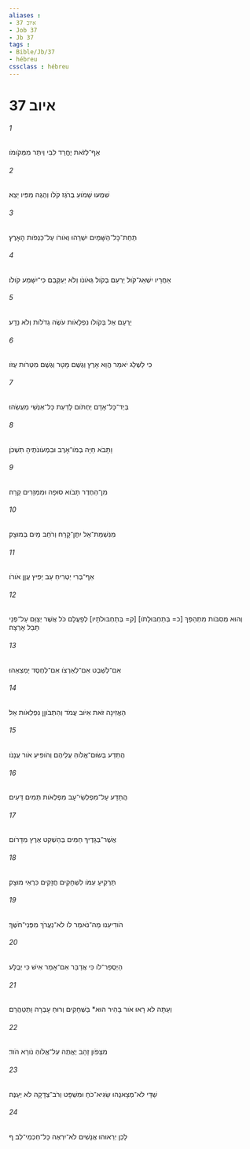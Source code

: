 ```yaml
---
aliases : 
- איוב 37
- Job 37
- Jb 37
tags : 
- Bible/Jb/37
- hébreu
cssclass : hébreu
---
```


# איוב 37

###### 1
אַף־לְזֹאת יֶחֱרַד לִבִּי וְיִתַּר מִמְּקֹומֹו׃
###### 2
שִׁמְעוּ שָׁמֹועַ בְּרֹגֶז קֹלֹו וְהֶגֶה מִפִּיו יֵצֵא׃
###### 3
תַּחַת־כָּל־הַשָּׁמַיִם יִשְׁרֵהוּ וְאֹורֹו עַל־כַּנְפֹות הָאָרֶץ׃
###### 4
אַחֲרָיו יִשְׁאַג־קֹול יַרְעֵם בְּקֹול גְּאֹונֹו וְלֹא יְעַקְּבֵם כִּי־יִשָּׁמַע קֹולֹו׃
###### 5
יַרְעֵם אֵל בְּקֹולֹו נִפְלָאֹות עֹשֶׂה גְדֹלֹות וְלֹא נֵדָע׃
###### 6
כִּי לַשֶּׁלַג יֹאמַר הֱוֵא אָרֶץ וְגֶשֶׁם מָטָר וְגֶשֶׁם מִטְרֹות עֻזֹּו׃
###### 7
בְּיַד־כָּל־אָדָם יַחְתֹּום לָדַעַת כָּל־אַנְשֵׁי מַעֲשֵׂהוּ׃
###### 8
וַתָּבֹא חַיָּה בְמֹו־אָרֶב וּבִמְעֹונֹתֶיהָ תִשְׁכֹּן׃
###### 9
מִן־הַחֶדֶר תָּבֹוא סוּפָה וּמִמְּזָרִים קָרָה׃
###### 10
מִנִּשְׁמַת־אֵל יִתֶּן־קָרַח וְרֹחַב מַיִם בְּמוּצָק׃
###### 11
אַף־בְּרִי יַטְרִיחַ עָב יָפִיץ עֲןַן אֹורֹו׃
###### 12
וְהוּא מְסִבֹּות מִתְהַפֵּךְ [כ= בְּתַחְבּוּלָתֹו] [ק= בְּתַחְבּוּלֹתָיו] לְפָעֳלָם כֹּל אֲשֶׁר יְצַוֵּם עַל־פְּנֵי תֵבֵל אָרְצָה׃
###### 13
אִם־לְשֵׁבֶט אִם־לְאַרְצֹו אִם־לְחֶסֶד יַמְצִאֵהוּ׃
###### 14
הַאֲזִינָה זֹּאת אִיֹּוב עֲמֹד וְהִתְבֹּוןֵן נִפְלְאֹות אֵל׃
###### 15
הֲתֵדַע בְּשׂוּם־אֱלֹוהַּ עֲלֵיהֶם וְהֹופִיעַ אֹור עֲנָנֹו׃
###### 16
הֲתֵדַע עַל־מִפְלְשֵׂי־עָב מִפְלְאֹות תְּמִים דֵּעִים׃
###### 17
אֲשֶׁר־בְּגָדֶיךָ חַמִּים בְּהַשְׁקִט אֶרֶץ מִדָּרֹום׃
###### 18
תַּרְקִיעַ עִמֹּו לִשְׁחָקִים חֲזָקִים כִּרְאִי מוּצָק׃
###### 19
הֹודִיעֵנוּ מַה־נֹּאמַר לֹו לֹא־נַעֲרֹךְ מִפְּנֵי־חֹשֶׁךְ׃
###### 20
הַיְסֻפַּר־לֹו כִּי אֲדַבֵּר אִם־אָמַר אִישׁ כִּי יְבֻלָּע׃
###### 21
וְעַתָּה לֹא רָאוּ אֹור בָּהִיר הוּא* בַּשְּׁחָקִים וְרוּחַ עָבְרָה וַתְּטַהֲרֵם׃
###### 22
מִצָּפֹון זָהָב יֶאֱתֶה עַל־אֱלֹוהַּ נֹורָא הֹוד׃
###### 23
שַׁדַּי לֹא־מְצָאנֻהוּ שַׂגִּיא־כֹחַ וּמִשְׁפָּט וְרֹב־צְדָקָה לֹא יְעַנֶּה׃
###### 24
לָכֵן יְרֵאוּהוּ אֲנָשִׁים לֹא־יִרְאֶה כָּל־חַכְמֵי־לֵב׃ ף
